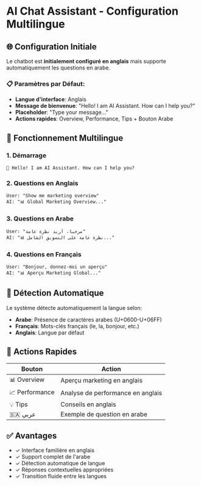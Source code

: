 # AI Chat Assistant - Configuration Multilingue

## 🌐 Configuration Initiale

Le chatbot est **initialement configuré en anglais** mais supporte automatiquement les questions en arabe.

### 📋 Paramètres par Défaut:
- **Langue d'interface**: Anglais
- **Message de bienvenue**: "Hello! I am AI Assistant. How can I help you?"
- **Placeholder**: "Type your message..."
- **Actions rapides**: Overview, Performance, Tips + Bouton Arabe

## 🔄 Fonctionnement Multilingue

### 1. **Démarrage**
```
🤖 Hello! I am AI Assistant. How can I help you?
```

### 2. **Questions en Anglais**
```
User: "Show me marketing overview"
AI: "📊 Global Marketing Overview..."
```

### 3. **Questions en Arabe**
```
User: "مرحبا، أريد نظرة عامة"
AI: "📊 نظرة عامة على التسويق الشامل..."
```

### 4. **Questions en Français**
```
User: "Bonjour, donnez-moi un aperçu"
AI: "📊 Aperçu Marketing Global..."
```

## 🎯 Détection Automatique

Le système détecte automatiquement la langue selon:
- **Arabe**: Présence de caractères arabes (U+0600-U+06FF)
- **Français**: Mots-clés français (le, la, bonjour, etc.)
- **Anglais**: Langue par défaut

## 🚀 Actions Rapides

| Bouton | Action |
|--------|--------|
| 📊 Overview | Aperçu marketing en anglais |
| 📈 Performance | Analyse de performance en anglais |
| 💡 Tips | Conseils en anglais |
| 🇸🇦 عربي | Exemple de question en arabe |

## ✅ Avantages

- ✓ Interface familière en anglais
- ✓ Support complet de l'arabe
- ✓ Détection automatique de langue
- ✓ Réponses contextuelles appropriées
- ✓ Transition fluide entre les langues